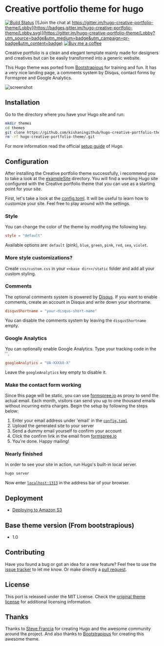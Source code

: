 # Creative portfolio theme for hugo

[![Build Status](https://travis-ci.org/kishaningithub/hugo-creative-portfolio-theme.svg?branch=master)](https://travis-ci.org/kishaningithub/hugo-creative-portfolio-theme)
[![Join the chat at https://gitter.im/hugo-creative-portfolio-theme/Lobby](https://badges.gitter.im/hugo-creative-portfolio-theme/Lobby.svg)](https://gitter.im/hugo-creative-portfolio-theme/Lobby?utm_source=badge&utm_medium=badge&utm_campaign=pr-badge&utm_content=badge)
[![Buy me a coffee](https://img.shields.io/badge/☕-Buy%20me%20a%20coffee-blue.svg)](https://www.paypal.me/kishansh/5)

Creative portfolio is a clean and elegant template mainly made for designers and creatives but can be easily transformed into a generic website.

This Hugo theme was ported from [Bootstrapious](https://bootstrapious.com/p/creative-portfolio) for training and fun. It has a very nice landing page, a comments system by Disqus, contact forms by Formspree and Google Analytics.

![screenshot](https://raw.githubusercontent.com/kishaningithub/hugo-creative-portfolio-theme/master/images/screenshot.png)

## Installation

Go to the directory where you have your Hugo site and run:

```bash
mkdir themes
cd themes
git clone https://github.com/kishaningithub/hugo-creative-portfolio-theme.git
rm -rf hugo-creative-portfolio-theme/.git
```

For more information read the official [setup guide](https://gohugo.io/overview/installing/) of Hugo.

## Configuration

After installing the Creative portfolio theme successfully, i recommend you to take a look at the [exampleSite](https://github.com/kishaningithub/hugo-creative-portfolio-theme/tree/master/exampleSite) directory. You will find a working Hugo site configured with the Creative portfolio theme that you can use as a starting point for your site.

First, let's take a look at the [config.toml](https://github.com/kishaningithub/hugo-creative-portfolio-theme/tree/master/exampleSite/config.toml). It will be useful to learn how to customize your site. Feel free to play around with the settings.

### Style

You can change the color of the theme by modifying the following key.

```toml
style = "default"
```

Available options are: `default` (pink), `blue`, `green`, `pink`, `red`, `sea`, `violet`.

### More style customizations?

Create `css/custom.css` in your `<<base dir>>/static` folder and add all your custom styling.

### Comments

The optional comments system is powered by [Disqus](https://disqus.com). If you want to enable comments, create an account in Disqus and write down your shortname.

```toml
disqusShortname = "your-disqus-short-name"
```

You can disable the comments system by leaving the `disqusShortname` empty.

### Google Analytics

You can optionally enable Google Analytics. Type your tracking code in the ``.

```toml
googleAnalytics = "UA-XXXXX-X"
```

Leave the `googleAnalytics` key empty to disable it.

### Make the contact form working

Since this page will be static, you can use [formspree.io](//formspree.io/) as proxy to send the actual email. Each month, visitors can send you up to one thousand emails without incurring extra charges. Begin the setup by following the steps below:

1. Enter your email address under 'email' in the [`config.toml`](https://github.com/kishaningithub/hugo-creative-portfolio-theme/tree/master/exampleSite/config.toml)
2. Upload the generated site to your server
3. Send a dummy email yourself to confirm your account
4. Click the confirm link in the email from [formspree.io](//formspree.io/)
5. You're done. Happy mailing!

### Nearly finished

In order to see your site in action, run Hugo's built-in local server.

```bash
hugo server
```

Now enter [`localhost:1313`](http://localhost:1313) in the address bar of your browser.

## Deployment

- [Deploying to Amazon S3](https://github.com/kishaningithub/hugo-creative-portfolio-theme/wiki/Deploying-to-Amazon-S3)

## Base theme version (From bootstrapious)

- 1.0

## Contributing

Have you found a bug or got an idea for a new feature? Feel free to use the [issue tracker](https://github.com/kishaningithub/hugo-creative-portfolio-theme/issues) to let me know. Or make directly a [pull request](https://github.com/kishaningithub/hugo-creative-portfolio-theme/pulls).

## License

This port is released under the MIT License. Check the [original theme license](https://bootstrapious.com/p/creative-portfolio) for additional licensing information.

## Thanks

Thanks to [Steve Francia](https://github.com/spf13) for creating Hugo and the awesome community around the project. And also thanks to [Bootstrapious](http://bootstrapious.com/) for creating this awesome theme.
